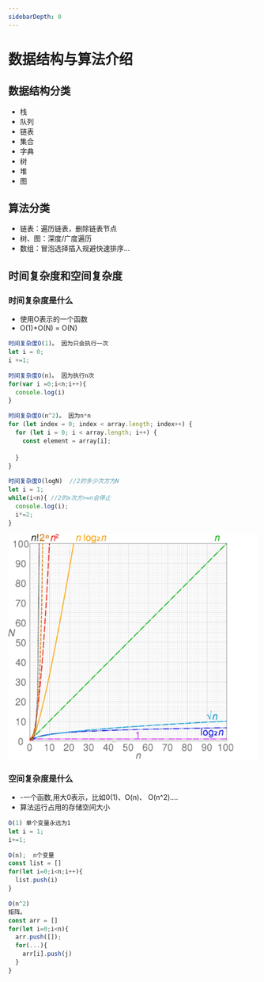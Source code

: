 ```yaml
---
sidebarDepth: 0
---
```

# 数据结构与算法介绍


## 数据结构分类

- 栈
- 队列
- 链表
- 集合
- 字典
- 树
- 堆
- 图

## 算法分类

- 链表：遍历链表，删除链表节点
- 树、图：深度/广度遍历
- 数组：冒泡选择插入规避快速排序...

## 时间复杂度和空间复杂度

### 时间复杂度是什么

- 使用O表示的一个函数
- O(1)+O(N) = O(N)

```js
时间复杂度O(1)。 因为只会执行一次
let i = 0;
i +=1;
```

```js
时间复杂度O(n)。 因为执行n次
for(var i =0;i<n;i++){
  console.log(i)
}
```

```js
时间复杂度O(n^2)。 因为n*n
for (let index = 0; index < array.length; index++) {
  for (let i = 0; i < array.length; i++) {
    const element = array[i];

  }
}
```

```js
时间复杂度O(logN)  //2的多少次方为N 
let i = 1;
while(i<n){ //2的x次方>=n会停止  
  console.log(i);
  i*=2;
}
```

![image-20200729081120342](../../.vuepress/public/assets/img/image-20200729081120342.png)

### 空间复杂度是什么

- -一个函数,用大0表示，比如0(1)、O(n)、 O(n^2)....
- 算法运行占用的存储空间大小

```js
O(1) 单个变量永远为1
let i = 1;
i+=1;
```

```js
O(n);  n个变量
const list = []
for(let i=0;i<n;i++){
  list.push(i)
}
```

```js
O(n^2) 
矩阵。
const arr = []
for(let i=0;i<n){
  arr.push([]);
  for(...){
    arr[i].push(j)
  }
}
```





